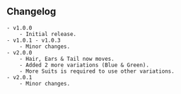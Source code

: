 ## Changelog
	- v1.0.0
        - Initial release.
    - v1.0.1 - v1.0.3
        - Minor changes.
    - v2.0.0
        - Hair, Ears & Tail now moves.
        - Added 2 more variations (Blue & Green).
        - More Suits is required to use other variations.
    - v2.0.1
        - Minor changes.
    
